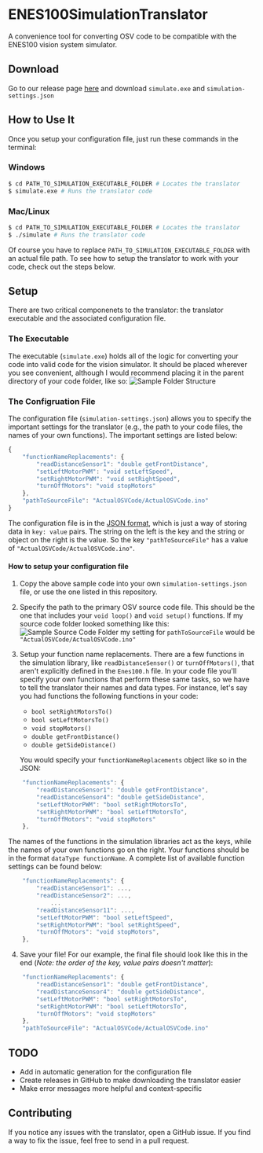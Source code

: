 # ENES100SimulationTranslator
A convenience tool for converting OSV code to be compatible with the ENES100 vision system simulator.

## Download
Go to our release page [here](https://github.com/zbreit/ENES100SimulationTranslator/releases) and download `simulate.exe` and `simulation-settings.json`

## How to Use It
Once you setup your configuration file, just run these commands in the terminal:
### Windows
```bash
$ cd PATH_TO_SIMULATION_EXECUTABLE_FOLDER # Locates the translator
$ simulate.exe # Runs the translator code
```
### Mac/Linux
```bash
$ cd PATH_TO_SIMULATION_EXECUTABLE_FOLDER # Locates the translator
$ ./simulate # Runs the translator code
```
Of course you have to replace `PATH_TO_SIMULATION_EXECUTABLE_FOLDER` with an actual file path. To see how to setup the translator to work with your code, check out the steps below.

## Setup
There are two critical componenets to the translator: the translator executable and the associated configuration file.

### The Executable
The executable (`simulate.exe`) holds all of the logic for converting your code into valid code for the vision simulator. It should be placed wherever you see convenient, although I would recommend placing it in the parent directory of your code folder, like so:
![Sample Folder Structure](https://imgur.com/zail7MW.png)

### The Configruation File
The configuration file (`simulation-settings.json`) allows you to specify the important settings for the translator (e.g., the path to your code files, the names of your own functions). The important settings are listed below:

```js
{
    "functionNameReplacements": {
        "readDistanceSensor1": "double getFrontDistance",
        "setLeftMotorPWM": "void setLeftSpeed",
        "setRightMotorPWM": "void setRightSpeed",
        "turnOffMotors": "void stopMotors"
    },
    "pathToSourceFile": "ActualOSVCode/ActualOSVCode.ino"
}
```
The configuration file is in the [JSON format](https://www.w3schools.com/js/js_json_intro.asp), which is just a way of storing data in `key: value` pairs. The string on the left is the key and the string or object on the right is the value. So the key `"pathToSourceFile"` has a value of `"ActualOSVCode/ActualOSVCode.ino"`.
#### How to setup your configuration file
1. Copy the above sample code into your own `simulation-settings.json` file, or use the one listed in this repository.
2. Specify the path to the primary OSV source code file. This should be the one that includes your `void loop()` and `void setup()` functions. If my source code folder looked something like this: ![Sample Source Code Folder](https://imgur.com/QtRL8jv.png) my setting for `pathToSourceFile` would be `"ActualOSVCode/ActualOSVCode.ino"`
3. Setup your function name replacements. There are a few functions in the simulation library, like `readDistanceSensor()` or `turnOffMotors()`, that aren't explicitly defined in the `Enes100.h` file. In your code file you'll specify your own functions that perform these same tasks, so we have to tell the translator their names and data types. For instance, let's say you had functions the following functions in your code:
   - `bool setRightMotorsTo()`
   - `bool setLeftMotorsTo()`
   - `void stopMotors()`
   - `double getFrontDistance()`
   - `double getSideDistance()`

    You would specify your `functionNameReplacements` object like so in the JSON:
```js
    "functionNameReplacements": {
        "readDistanceSensor1": "double getFrontDistance",
        "readDistanceSensor4": "double getSideDistance",
        "setLeftMotorPWM": "bool setRightMotorsTo",
        "setRightMotorPWM": "bool setLeftMotorsTo",
        "turnOffMotors": "void stopMotors"
    },
```
The names of the functions in the simulation libraries act as the keys, while the names of your own functions go on the right. Your functions should be in the format `dataType functionName`. A complete list of available function settings can be found below:
```js
    "functionNameReplacements": {
        "readDistanceSensor1": ...,
        "readDistanceSensor2": ...,
            ...
        "readDistanceSensor11": ...,
        "setLeftMotorPWM": "bool setLeftSpeed",
        "setRightMotorPWM": "bool setRightSpeed",
        "turnOffMotors": "void stopMotors",
    },
```
4. Save your file! For our example, the final file should look like this in the end (*Note: the order of the key, value pairs doesn't matter*):
```js
    "functionNameReplacements": {
        "readDistanceSensor1": "double getFrontDistance",
        "readDistanceSensor4": "double getSideDistance",
        "setLeftMotorPWM": "bool setRightMotorsTo",
        "setRightMotorPWM": "bool setLeftMotorsTo",
        "turnOffMotors": "void stopMotors"
    },
    "pathToSourceFile": "ActualOSVCode/ActualOSVCode.ino"
```
## TODO
- Add in automatic generation for the configuration file
- Create releases in GitHub to make downloading the translator easier
- Make error messages more helpful and context-specific

## Contributing
If you notice any issues with the translator, open a GitHub issue. If you find a way to fix the issue, feel free to send in a pull request.
